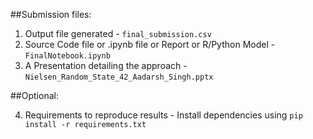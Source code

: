 ##Submission files:

1. Output file generated - `final_submission.csv`
2. Source Code file or .ipynb file or Report or R/Python Model - `FinalNotebook.ipynb`
3. A Presentation detailing the approach - `Nielsen_Random_State_42_Aadarsh_Singh.pptx`

##Optional:

4. Requirements to reproduce results - Install dependencies using 
`pip install -r requirements.txt`
